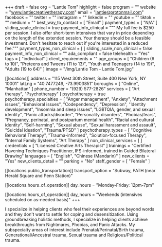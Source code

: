 +++
draft = false
org = "Lantie Tom"
highlight = false
program = ""
website = "www.lantiecreativetherapy.com"
email = "lantie@protonmail.com"
facebook = ""
twitter = ""
instagram = ""
linkedin = ""
youtube = ""
tiktok = ""
medium = ""
best_way_to_contact = [ "Email" ]
payment_types = [ "N/A" ]
sliding_scale_clinical = true
payment_info_clinical = """
My full fee is $250 per session. I also offer short-term intensives that vary in price depending on the length of the extended session.
Your therapy should be a feasible investment. Don't hesitate to reach out if you're interested in a reduced fee."""
payment_types_non_clinical = [ ]
sliding_scale_non_clinical = false
payment_info_non_clinical = ""
ada_compliant = false
telehealth = "Yes"
tags = [ "individual" ]
client_requirements = ""
age_groups = [
  "Children (6 to 10)",
  "Preteens and Tweens (11 to 13)",
  "Youth and Teenagers (14 to 19)",
  "Adults (19 to 64)"
]
image = "/img/Lantie Tom  - Lantie Tom.jpg"

[[locations]]
address = "115 West 30th Street, Suite 400 New York, NY 10001"
latLng = "40.7477249, -73.9903851"
boroughs = [ "Online", "Manhattan" ]
phone_number = "(929) 577-2826"
services = [ "Art therapy", "Psychotherapy" ]
psychotherapy = true
psychotherapy_specialties = [
  "Anger management",
  "Anxiety",
  "Attachment issues",
  "Behavioral issues",
  "Codependency",
  "Depression",
  "Identity development",
  "Insomnia and sleep issues",
  "LGBTQIA, gender, and sexual identity",
  "Panic attacks/disorder",
  "Personality disorders",
  "Phobias/fears",
  "Pregnancy, perinatal, and postpartum mental health",
  "Racial and cultural identity",
  "Self-harming",
  "Sexual abuse",
  "Sexual harassment and assault",
  "Suicidal ideation",
  "Trauma/PTSD"
]
psychotherapy_types = [
  "Cognitive Behavioral Therapy",
  "Trauma-informed",
  "Solution-focused Therapy",
  "Internal Family Systems",
  "Art Therapy"
]
non_clinical_services = [ ]
credentials = [ "Licensed Creative Arts Therapist" ]
trainings = "Certified Havening Techniques Practitioner, IFS-informed, trained in Guided Bilateral Drawing"
languages = [ "English", "Chinese (Mandarin)" ]
new_clients = "Yes"
new_clients_detail = ""
parking = "No"
staff_gender = [ "Female" ]

  [[locations.public_transportation]]
  transport_option = "Subway, PATH (near Herald Square and Penn Station)"

  [[locations.hours_of_operation]]
  day_hours = "Monday-Friday: 12pm-7pm"

  [[locations.hours_of_operation]]
  day_hours = "Weekends (intensives scheduled on as-needed basis)"
+++

I specialize in helping clients who feel their experiences are beyond words and they don't want to settle for coping and desensitization.  Using groundbreaking holistic methods, I specialize in helping clients achieve breakthroughs from Nightmares, Phobias, and Panic Attacks. My subspecialty areas of interest include Prenatal/Perinatal/Birth trauma, Generational/Ancestral trauma, Sexual trauma and Religious/Political trauma.
